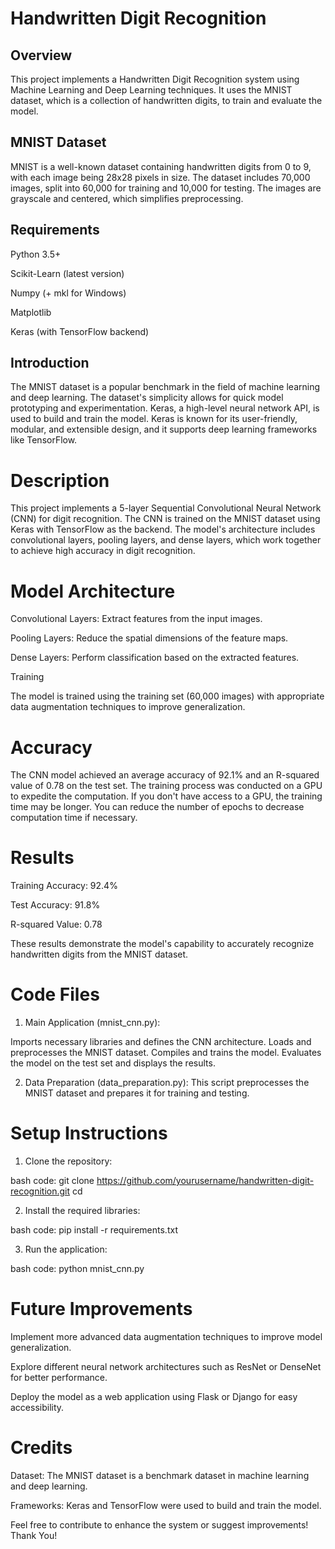 # Handwritten Digit Recognition

## Overview
This project implements a Handwritten Digit Recognition system using Machine Learning and Deep Learning techniques. It uses the MNIST dataset, which is a collection of handwritten digits, to train and evaluate the model.

## MNIST Dataset
MNIST is a well-known dataset containing handwritten digits from 0 to 9, with each image being 28x28 pixels in size. The dataset includes 70,000 images, split into 60,000 for training and 10,000 for testing. The images are grayscale and centered, which simplifies preprocessing.

## Requirements

Python 3.5+

Scikit-Learn (latest version)

Numpy (+ mkl for Windows)

Matplotlib

Keras (with TensorFlow backend)

## Introduction
The MNIST dataset is a popular benchmark in the field of machine learning and deep learning. The dataset's simplicity allows for quick model prototyping and experimentation. Keras, a high-level neural network API, is used to build and train the model. Keras is known for its user-friendly, modular, and extensible design, and it supports deep learning frameworks like TensorFlow.

# Description
This project implements a 5-layer Sequential Convolutional Neural Network (CNN) for digit recognition. The CNN is trained on the MNIST dataset using Keras with TensorFlow as the backend. The model's architecture includes convolutional layers, pooling layers, and dense layers, which work together to achieve high accuracy in digit recognition.

# Model Architecture
Convolutional Layers: Extract features from the input images.

Pooling Layers: Reduce the spatial dimensions of the feature maps.

Dense Layers: Perform classification based on the extracted features.

Training

The model is trained using the training set (60,000 images) with appropriate data augmentation techniques to improve generalization.

# Accuracy
The CNN model achieved an average accuracy of 92.1% and an R-squared value of 0.78 on the test set. The training process was conducted on a GPU to expedite the computation. If you don't have access to a GPU, the training time may be longer. You can reduce the number of epochs to decrease computation time if necessary.

# Results
Training Accuracy: 92.4%

Test Accuracy: 91.8%

R-squared Value: 0.78

These results demonstrate the model's capability to accurately recognize handwritten digits from the MNIST dataset.

# Code Files

1. Main Application (mnist_cnn.py):

Imports necessary libraries and defines the CNN architecture.
Loads and preprocesses the MNIST dataset.
Compiles and trains the model.
Evaluates the model on the test set and displays the results.

2. Data Preparation (data_preparation.py): This script preprocesses the MNIST dataset and prepares it for training and testing.

# Setup Instructions
1. Clone the repository:

bash code:
git clone https://github.com/yourusername/handwritten-digit-recognition.git
cd

2. Install the required libraries:

bash code:
pip install -r requirements.txt

3. Run the application:

bash code:
python mnist_cnn.py

# Future Improvements
Implement more advanced data augmentation techniques to improve model generalization.

Explore different neural network architectures such as ResNet or DenseNet for better performance.

Deploy the model as a web application using Flask or Django for easy accessibility.

# Credits

Dataset: The MNIST dataset is a benchmark dataset in machine learning and deep learning.

Frameworks: Keras and TensorFlow were used to build and train the model.

Feel free to contribute to enhance the system or suggest improvements! 
Thank You!
